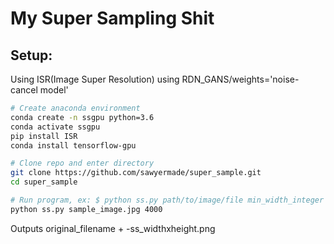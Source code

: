 # My Super Sampling Shit
## Setup:
Using ISR(Image Super Resolution) using RDN_GANS/weights='noise-cancel model'
```bash
# Create anaconda environment
conda create -n ssgpu python=3.6
conda activate ssgpu
pip install ISR
conda install tensorflow-gpu

# Clone repo and enter directory
git clone https://github.com/sawyermade/super_sample.git 
cd super_sample

# Run program, ex: $ python ss.py path/to/image/file min_width_integer
python ss.py sample_image.jpg 4000
```
Outputs original_filename + -ss_widthxheight.png